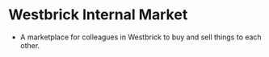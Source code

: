 # Westbrick Internal Market
- A marketplace for colleagues in Westbrick to buy and sell things to each other.

